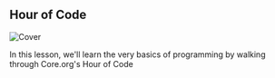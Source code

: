 ## Hour of Code

![Cover](https://raw.github.com/CoderDojoSF/hour-of-code/master/cover.jpg)

In this lesson, we'll learn the very basics of programming by walking through Core.org's Hour of Code
